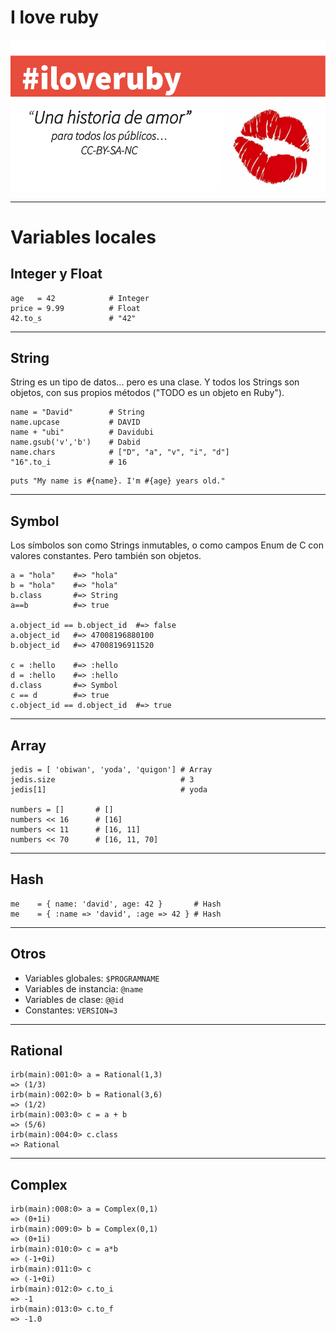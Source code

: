 
# I love ruby

![](images/iloveruby.png)

---

# Variables locales

## Integer y Float
```
age   = 42            # Integer
price = 9.99          # Float
42.to_s               # "42"
```

---

## String

String es un tipo de datos... pero es una clase. Y todos los Strings son objetos, con sus propios métodos ("TODO es un objeto en Ruby").

```
name = "David"        # String
name.upcase           # DAVID
name + "ubi"          # Davidubi
name.gsub('v','b')    # Dabid
name.chars            # ["D", "a", "v", "i", "d"]
"16".to_i             # 16
```

```
puts "My name is #{name}. I'm #{age} years old."
```

---

## Symbol

Los símbolos son como Strings inmutables, o como campos Enum de C con valores constantes. Pero también son objetos.

```
a = "hola"    #=> "hola"
b = "hola"    #=> "hola"
b.class       #=> String
a==b          #=> true

a.object_id == b.object_id  #=> false
a.object_id   #=> 47008196880100
b.object_id   #=> 47008196911520

c = :hello    #=> :hello
d = :hello    #=> :hello
d.class       #=> Symbol
c == d        #=> true
c.object_id == d.object_id  #=> true
```
---

## Array

```
jedis = [ 'obiwan', 'yoda', 'quigon'] # Array
jedis.size                            # 3
jedis[1]                              # yoda

numbers = []       # []
numbers << 16      # [16]
numbers << 11      # [16, 11]
numbers << 70      # [16, 11, 70]

```

---

## Hash

```
me    = { name: 'david', age: 42 }       # Hash
me    = { :name => 'david', :age => 42 } # Hash
```

---

## Otros

* Variables globales: `$PROGRAMNAME`
* Variables de instancia: `@name`
* Variables de clase: `@@id`
* Constantes: `VERSION=3`

---

## Rational

```
irb(main):001:0> a = Rational(1,3)
=> (1/3)
irb(main):002:0> b = Rational(3,6)
=> (1/2)
irb(main):003:0> c = a + b
=> (5/6)
irb(main):004:0> c.class
=> Rational
```

---

## Complex

```
irb(main):008:0> a = Complex(0,1)
=> (0+1i)
irb(main):009:0> b = Complex(0,1)
=> (0+1i)
irb(main):010:0> c = a*b
=> (-1+0i)
irb(main):011:0> c
=> (-1+0i)
irb(main):012:0> c.to_i
=> -1
irb(main):013:0> c.to_f
=> -1.0
```
